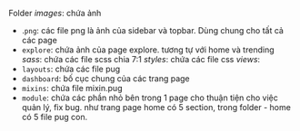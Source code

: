 Folder
_images_: chứa ảnh

- .`png`: các file png là ảnh của sidebar và topbar. Dùng chung cho tất cả các page
- `explore`: chứa ảnh của page explore. tương tự với home và trending
  _sass_: chứa các file scss chia 7:1
  _styles_: chứa các file css
  _views_:
- `layouts`: chứa các file pug
- `dashboard`: bố cục chung của các trang page
- `mixins`: chứa file mixin.pug
- `module`: chứa các phần nhỏ bên trong 1 page cho thuận tiện cho việc quản lý, fix bug. như trang page home có 5 section, trong folder - home có 5 file pug con.
